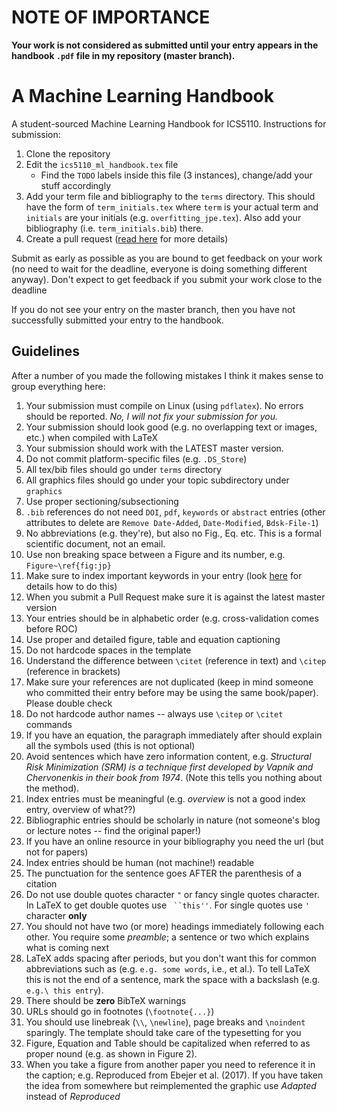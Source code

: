 # NOTE OF IMPORTANCE

**Your work is not considered as submitted until your entry appears in the handbook `.pdf` file in my repository (master branch).**

# A Machine Learning Handbook

A student-sourced Machine Learning Handbook for ICS5110.  Instructions for submission:

1. Clone the repository
2. Edit the `ics5110_ml_handbook.tex` file
   * Find the `TODO` labels inside this file (3 instances), change/add your stuff accordingly
3. Add your term file and bibliography to the `terms` directory.  This should have 
the form of `term_initials.tex` where `term` is your actual term and 
`initials` are your initials (e.g. `overfitting_jpe.tex`).  Also add your
bibliography (i.e. `term_initials.bib`) there.
4. Create a pull request ([read here](https://help.github.com/articles/creating-a-pull-request/) for more details)

Submit as early as possible as you are bound to get feedback on your work (no need to wait for the deadline, everyone is doing something different anyway).  Don't expect to get feedback if you submit your work close to the deadline

If you do not see your entry on the master branch, then you have not successfully submitted your entry to the handbook.

## Guidelines

After a number of you made the following mistakes I think it makes sense to group everything here:

1.  Your submission must compile on Linux (using `pdflatex`).  No errors should be reported.  *No, I will not fix your submission for you.*
1.  Your submission should look good (e.g. no overlapping text or images, etc.) when compiled with LaTeX
1.  Your submission should work with the LATEST master version.
1.  Do not commit platform-specific files (e.g. `.DS_Store`)
1.  All tex/bib files should go under `terms` directory
1.  All graphics files should go under your topic subdirectory under `graphics`
1.  Use proper sectioning/subsectioning
1.  `.bib` references do not need `DOI`, `pdf`, `keywords` or `abstract` entries (other attributes to delete are `Remove Date-Added`, `Date-Modified`, `Bdsk-File-1`)
1.  No abbreviations (e.g. they're), but also no Fig., Eq. etc.  This is a formal scientific document, not an email.
1.  Use non breaking space between a Figure and its number, e.g. `Figure~\ref{fig:jp}`
1.  Make sure to index important keywords in your entry (look [here](https://en.wikibooks.org/wiki/LaTeX/Indexing) for details how to do this)
1.  When you submit a Pull Request make sure it is against the latest master version
1.  Your entries should be in alphabetic order (e.g. cross-validation comes before ROC)
1.  Use proper and detailed figure, table and equation captioning
1.  Do not hardcode spaces in the template
1.  Understand the difference between `\citet` (reference in text) and `\citep` (reference in brackets)
1.  Make sure your references are not duplicated (keep in mind someone who committed their entry before may be using the same book/paper).  Please double check
1.  Do not hardcode author names -- always use `\citep` or `\citet` commands
1.  If you have an equation, the paragraph immediately after should explain all the symbols used (this is not optional)
1.  Avoid sentences which have zero information content, e.g. _Structural Risk Minimization (SRM) is a technique first developed by Vapnik and Chervonenkis in their book from 1974_.  (Note this tells you nothing about the method).
1.  Index entries must be meaningful (e.g. _overview_ is not a good index entry, overview of what??)
1.  Bibliographic entries should be scholarly in nature (not someone's blog or lecture notes -- find the original paper!)
1.  If you have an online resource in your bibliography you need the url (but not for papers)
1.  Index entries should be human (not machine!) readable
1.  The punctuation for the sentence goes AFTER the parenthesis of a citation
1.  Do not use double quotes character `"` or fancy single quotes character.  In LaTeX to get double quotes use ` ``this''`.  For single quotes use `'` character **only**
1.  You should not have two (or more) headings immediately following each other.  You require some _preamble_; a sentence or two which explains what is coming next
1.  LaTeX adds spacing after periods, but you don't want this for common abbreviations such as (e.g. `e.g. some words`, i.e., et al.).  To tell LaTeX this is not the end of a sentence, mark the space with a backslash (e.g. `e.g.\ this entry`). 
1.  There should be **zero** BibTeX warnings
1.  URLs should go in footnotes (`\footnote{...}`)
1.  You should use linebreak (`\\`, `\newline`), page breaks and `\noindent` sparingly.  The template should take care of the typesetting for you
1.  Figure, Equation and Table should be capitalized when referred to as proper nound (e.g. as shown in Figure 2).
1.  When you take a figure from another paper you need to reference it in the caption; e.g. Reproduced from Ebejer et al. (2017).  If you have taken the idea from somewhere but reimplemented the graphic use _Adapted_ instead of _Reproduced_

